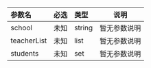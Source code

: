 |参数名|必选|类型|说明|
|:----    |:---|:----- |-----   |
|school| 未知|string|暂无参数说明|
|teacherList| 未知|list|暂无参数说明|
|students| 未知|set|暂无参数说明|